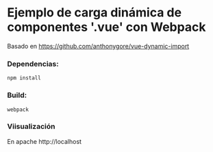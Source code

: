 
# Ejemplo de carga dinámica de componentes '.vue' con Webpack
Basado en https://github.com/anthonygore/vue-dynamic-import

### Dependencias:
```
npm install
```

### Build:
```
webpack
```

### Viisualización
En apache http://localhost
